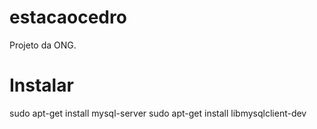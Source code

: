 # estacaocedro
Projeto da ONG.

# Instalar
sudo apt-get install mysql-server
sudo apt-get install libmysqlclient-dev
